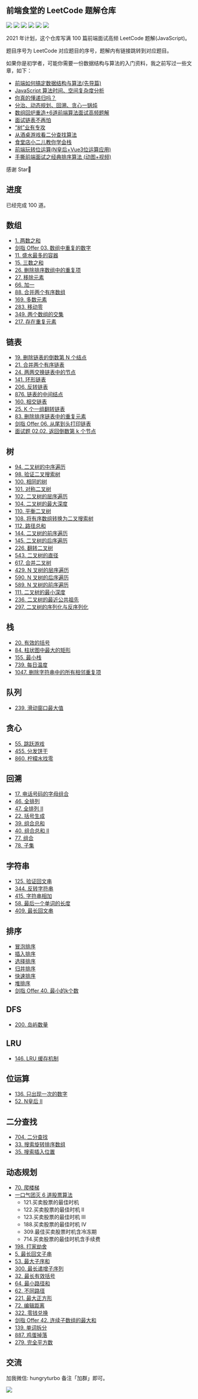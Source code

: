 ## 前端食堂的 LeetCode 题解仓库

[![](https://img.shields.io/badge/WeChat-微信群-brightgreen)](#交流)
[![](https://img.shields.io/badge/公众号-前端食堂-blueviolet)](#交流)
[![](https://img.shields.io/badge/Juejin-掘金-blue)](https://juejin.im/user/5a2de8a8f265da4320032fc4)
[![](https://img.shields.io/badge/Weibo-微博-orange)](https://weibo.com/u/2771284557)
[![](https://img.shields.io/badge/Zhihu-知乎-blue)](https://www.zhihu.com/people/huo-yi-tong-98)
[![](https://img.shields.io/badge/bilili-哔哩哔哩-ff69b4)](https://space.bilibili.com/161753278)

2021 年计划，这个仓库写满 100 篇前端面试高频 LeetCode 题解(JavaScript)。

题目序号为 LeetCode 对应题目的序号，题解内有链接跳转到对应题目。

如果你是初学者，可能你需要一份数据结构与算法的入门资料，我之前写过一些文章，如下：

- [前端如何搞定数据结构与算法(先导篇)](https://juejin.im/post/5e9bb8c251882573820998ac)
- [JavaScript 算法时间、空间复杂度分析](https://juejin.im/post/5ea979085188256d6f267940)
- [你真的懂递归吗？](https://juejin.im/post/5ec225e26fb9a043761ce4d8)
- [分治、动态规划、回溯、贪心一锅炖](https://juejin.im/post/5ee4f5bfe51d457b3f4a1fc0#heading-22)
- [数组回炉重造+6道前端算法面试高频题解](https://juejin.cn/post/6937526265201033230/)
- [面试链表不再怕](https://juejin.im/post/5f09ede5f265da22eb2a6dcf)
- [“树”业有专攻](https://juejin.im/post/5ef32453f265da22ef7daad3#heading-14)
- [从酒桌游戏看二分查找算法](https://juejin.im/post/5f0499c76fb9a07e976bdbc2)
- [食堂店小二儿教你学会栈](https://juejin.im/post/6869785753958907912)
- [前端玩转位运算(N皇后+Vue3位运算应用)](https://juejin.cn/post/6904595258915422215/)
- [手撕前端面试之经典排序算法 (动图+视频)](https://juejin.cn/post/6932482325159067656)

感谢 Star🌟

## 进度

已经完成 100 道。

## 数组

- [1. 两数之和](https://github.com/Geekhyt/javascript-leetcode/issues/1)
- [剑指 Offer 03. 数组中重复的数字](https://github.com/Geekhyt/javascript-leetcode/issues/60)
- [11. 盛水最多的容器](https://github.com/Geekhyt/javascript-leetcode/issues/2)
- [15. 三数之和](https://github.com/Geekhyt/javascript-leetcode/issues/3)
- [26. 删除排序数组中的重复项](https://github.com/Geekhyt/javascript-leetcode/issues/4)
- [27. 移除元素](https://github.com/Geekhyt/javascript-leetcode/issues/67)
- [66. 加一 ](https://github.com/Geekhyt/javascript-leetcode/issues/5)
- [88. 合并两个有序数组](https://github.com/Geekhyt/javascript-leetcode/issues/72)
- [169. 多数元素](https://github.com/Geekhyt/javascript-leetcode/issues/68)
- [283. 移动零 ](https://github.com/Geekhyt/javascript-leetcode/issues/6)
- [349. 两个数组的交集](https://github.com/Geekhyt/javascript-leetcode/issues/69)
- [217. 存在重复元素](https://github.com/Geekhyt/javascript-leetcode/issues/88)


## 链表

- [19. 删除链表的倒数第 N 个结点](https://github.com/Geekhyt/javascript-leetcode/issues/12)
- [21. 合并两个有序链表](https://github.com/Geekhyt/javascript-leetcode/issues/7)
- [24. 两两交换链表中的节点](https://github.com/Geekhyt/javascript-leetcode/issues/8)
- [141. 环形链表](https://github.com/Geekhyt/javascript-leetcode/issues/9)
- [206. 反转链表](https://github.com/Geekhyt/javascript-leetcode/issues/10)
- [876. 链表的中间结点](https://github.com/Geekhyt/javascript-leetcode/issues/11)
- [160. 相交链表](https://github.com/Geekhyt/javascript-leetcode/issues/61)
- [25. K 个一组翻转链表](https://github.com/Geekhyt/javascript-leetcode/issues/62)
- [83. 删除排序链表中的重复元素](https://github.com/Geekhyt/javascript-leetcode/issues/63)
- [剑指 Offer 06. 从尾到头打印链表](https://github.com/Geekhyt/javascript-leetcode/issues/65)
- [面试题 02.02. 返回倒数第 k 个节点](https://github.com/Geekhyt/javascript-leetcode/issues/66)

## 树

- [94. 二叉树的中序遍历](https://github.com/Geekhyt/javascript-leetcode/issues/13)
- [98. 验证二叉搜索树](https://github.com/Geekhyt/javascript-leetcode/issues/75)
- [100. 相同的树](https://github.com/Geekhyt/javascript-leetcode/issues/16)
- [101. 对称二叉树](https://github.com/Geekhyt/javascript-leetcode/issues/17)
- [102. 二叉树的层序遍历](https://github.com/Geekhyt/javascript-leetcode/issues/18)
- [104. 二叉树的最大深度](https://github.com/Geekhyt/javascript-leetcode/issues/19)
- [110. 平衡二叉树](https://github.com/Geekhyt/javascript-leetcode/issues/76)
- [108. 将有序数组转换为二叉搜索树](https://github.com/Geekhyt/javascript-leetcode/issues/79)
- [112. 路径总和](https://github.com/Geekhyt/javascript-leetcode/issues/77)
- [144. 二叉树的前序遍历](https://github.com/Geekhyt/javascript-leetcode/issues/14)
- [145. 二叉树的后序遍历](https://github.com/Geekhyt/javascript-leetcode/issues/15)
- [226. 翻转二叉树](https://github.com/Geekhyt/javascript-leetcode/issues/20)
- [543. 二叉树的直径](https://github.com/Geekhyt/javascript-leetcode/issues/78)
- [617. 合并二叉树](https://github.com/Geekhyt/javascript-leetcode/issues/87)
- [429. N 叉树的层序遍历](https://github.com/Geekhyt/javascript-leetcode/issues/89)
- [590. N 叉树的后序遍历](https://github.com/Geekhyt/javascript-leetcode/issues/90)
- [589. N 叉树的前序遍历](https://github.com/Geekhyt/javascript-leetcode/issues/91)
- [111. 二叉树的最小深度](https://github.com/Geekhyt/javascript-leetcode/issues/92)
- [236. 二叉树的最近公共祖先](https://github.com/Geekhyt/javascript-leetcode/issues/93)
- [297. 二叉树的序列化与反序列化](https://github.com/Geekhyt/javascript-leetcode/issues/94)


## 栈

- [20. 有效的括号](https://github.com/Geekhyt/javascript-leetcode/issues/21)
- [84. 柱状图中最大的矩形](https://github.com/Geekhyt/javascript-leetcode/issues/22)
- [155. 最小栈](https://github.com/Geekhyt/javascript-leetcode/issues/23)
- [739. 每日温度](https://github.com/Geekhyt/javascript-leetcode/issues/74)
- [1047. 删除字符串中的所有相邻重复项](https://github.com/Geekhyt/javascript-leetcode/issues/80)

## 队列

- [239. 滑动窗口最大值](https://github.com/Geekhyt/javascript-leetcode/issues/95)

## 贪心

- [55. 跳跃游戏](https://github.com/Geekhyt/javascript-leetcode/issues/24)
- [455. 分发饼干](https://github.com/Geekhyt/javascript-leetcode/issues/25)
- [860. 柠檬水找零](https://github.com/Geekhyt/javascript-leetcode/issues/26)

## 回溯
- [17. 电话号码的字母组合](https://github.com/Geekhyt/javascript-leetcode/issues/27)
- [46. 全排列](https://github.com/Geekhyt/javascript-leetcode/issues/28)
- [47. 全排列 II](https://github.com/Geekhyt/javascript-leetcode/issues/32)
- [22. 括号生成](https://github.com/Geekhyt/javascript-leetcode/issues/29)
- [39. 组合总和](https://github.com/Geekhyt/javascript-leetcode/issues/30)
- [40. 组合总和 II](https://github.com/Geekhyt/javascript-leetcode/issues/31)
- [77. 组合](https://github.com/Geekhyt/javascript-leetcode/issues/33)
- [78. 子集](https://github.com/Geekhyt/javascript-leetcode/issues/34)

## 字符串
- [125. 验证回文串](https://github.com/Geekhyt/javascript-leetcode/issues/35)
- [344. 反转字符串](https://github.com/Geekhyt/javascript-leetcode/issues/36)
- [415. 字符串相加](https://github.com/Geekhyt/javascript-leetcode/issues/37)
- [58. 最后一个单词的长度](https://github.com/Geekhyt/javascript-leetcode/issues/74)
- [409. 最长回文串](https://github.com/Geekhyt/javascript-leetcode/issues/81)

## 排序
- [冒泡排序](https://github.com/Geekhyt/javascript-leetcode/issues/39)
- [插入排序](https://github.com/Geekhyt/javascript-leetcode/issues/40)
- [选择排序](https://github.com/Geekhyt/javascript-leetcode/issues/41)
- [归并排序](https://github.com/Geekhyt/javascript-leetcode/issues/42)
- [快速排序](https://github.com/Geekhyt/javascript-leetcode/issues/43)
- [堆排序](https://github.com/Geekhyt/javascript-leetcode/issues/44)
- [剑指 Offer 40. 最小的k个数](https://github.com/Geekhyt/javascript-leetcode/issues/83)

## DFS

- [200. 岛屿数量](https://github.com/Geekhyt/javascript-leetcode/issues/64)

## LRU

- [146. LRU 缓存机制](https://github.com/Geekhyt/javascript-leetcode/issues/86)

## 位运算

- [136. 只出现一次的数字](https://github.com/Geekhyt/javascript-leetcode/issues/83)
- [52. N皇后 II](https://github.com/Geekhyt/javascript-leetcode/issues/84)

## 二分查找
- [704. 二分查找](https://github.com/Geekhyt/javascript-leetcode/issues/85)
- [33. 搜索旋转排序数组](https://github.com/Geekhyt/javascript-leetcode/issues/70)
- [35. 搜索插入位置](https://github.com/Geekhyt/javascript-leetcode/issues/71)

## 动态规划
- [70. 爬楼梯](https://github.com/Geekhyt/javascript-leetcode/issues/38)
- [一口气团灭 6 道股票算法](https://github.com/Geekhyt/javascript-leetcode/issues/45)
  - 121.买卖股票的最佳时机
  - 122.买卖股票的最佳时机 II
  - 123.买卖股票的最佳时机 III
  - 188.买卖股票的最佳时机 IV
  - 309.最佳买卖股票时机含冷冻期
  - 714.买卖股票的最佳时机含手续费
- [198. 打家劫舍](https://github.com/Geekhyt/javascript-leetcode/issues/46)
- [5. 最长回文子串](https://github.com/Geekhyt/javascript-leetcode/issues/47)
- [53. 最大子序和](https://github.com/Geekhyt/javascript-leetcode/issues/48)
- [300. 最长递增子序列](https://github.com/Geekhyt/javascript-leetcode/issues/49)
- [32. 最长有效括号](https://github.com/Geekhyt/javascript-leetcode/issues/50)
- [64. 最小路径和](https://github.com/Geekhyt/javascript-leetcode/issues/51)
- [62. 不同路径](https://github.com/Geekhyt/javascript-leetcode/issues/52)
- [221. 最大正方形](https://github.com/Geekhyt/javascript-leetcode/issues/53)
- [72. 编辑距离](https://github.com/Geekhyt/javascript-leetcode/issues/54)
- [322. 零钱兑换](https://github.com/Geekhyt/javascript-leetcode/issues/55)
- [剑指 Offer 42. 连续子数组的最大和](https://github.com/Geekhyt/javascript-leetcode/issues/56)
- [139. 单词拆分](https://github.com/Geekhyt/javascript-leetcode/issues/57)
- [887. 鸡蛋掉落](https://github.com/Geekhyt/javascript-leetcode/issues/58)
- [279. 完全平方数](https://github.com/Geekhyt/javascript-leetcode/issues/59)


## 交流

加我微信: hungryturbo 备注「加群」即可。

![](https://github.com/Geekhyt/front-end-canteen/blob/master/images/new-qrcode.jpg)
